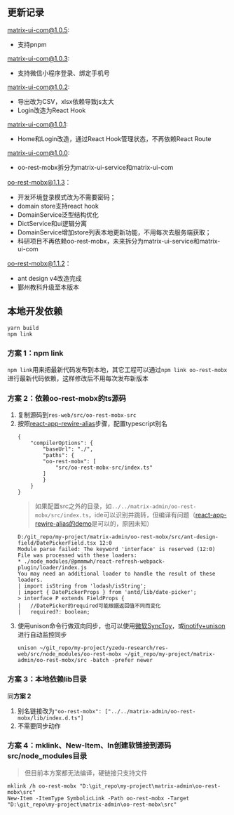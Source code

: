 ## 更新记录
matrix-ui-com@1.0.5:
- 支持pnpm

matrix-ui-com@1.0.3:
- 支持微信小程序登录、绑定手机号

matrix-ui-com@1.0.2:
- 导出改为CSV，xlsx依赖导致js太大
- Login改造为React Hook

matrix-ui-com@1.0.1:
- Home和Login改造，通过React Hook管理状态，不再依赖React Route

matrix-ui-com@1.0.0:
- oo-rest-mobx拆分为matrix-ui-service和matrix-ui-com

oo-rest-mobx@1.1.3：
- 开发环境登录模式改为不需要密码；
- domain store支持react hook
- DomainService泛型结构优化
- DictService和ui逻辑分离
- DomainService增加store列表本地更新功能，不用每次去服务端获取；
- 科研项目不再依赖oo-rest-mobx，未来拆分为matrix-ui-service和matrix-ui-com

oo-rest-mobx@1.1.2：
- ant design v4改造完成
- 鄞州教科升级至本版本

## 本地开发依赖

```shell script
yarn build
npm link
```

### 方案 1：npm link
`npm link`用来把最新代码发布到本地，其它工程可以通过`npm link oo-rest-mobx`进行最新代码依赖，这样修改后不用每次发布新版本


### 方案 2：依赖oo-rest-mobx的ts源码
1. 复制源码到`res-web/src/oo-rest-mobx-src`
2. 按照[react-app-rewire-alias](https://github.com/oklas/react-app-rewire-alias)步骤，配置typescript别名
	```
	{
		"compilerOptions": {
			"baseUrl": "./",
			"paths": {
			"oo-rest-mobx": [
				"src/oo-rest-mobx-src/index.ts"
			]
			}
		}
	}
	```
	> 如果配置src之外的目录，如`../../matrix-admin/oo-rest-mobx/src/index.ts`，ide可以识别并跳转，但编译有问题（[react-app-rewire-alias的demo](https://github.com/oklas/react-app-rewire-alias/blob/master/example/main/tsconfig.paths.json)是可以的，原因未知）
	```
	D:/git_repo/my-project/matrix-admin/oo-rest-mobx/src/ant-design-field/DatePickerField.tsx 12:0
	Module parse failed: The keyword 'interface' is reserved (12:0)
	File was processed with these loaders:
	* ./node_modules/@pmmmwh/react-refresh-webpack-plugin/loader/index.js
	You may need an additional loader to handle the result of these loaders.
	| import isString from 'lodash/isString';
	| import { DatePickerProps } from 'antd/lib/date-picker';
	> interface P extends FieldProps {
	|   //DatePicker的required可能根据返回值不同而变化
	|   required?: boolean;
	```
1. 使用unison命令行做双向同步，也可以使用[微软SyncToy](https://www.microsoft.com/en-us/download/details.aspx?id=15155)，或[inotify+unison](https://blog.csdn.net/qq_41961459/article/details/104658868)进行自动监控同步
	```
	unison ~/git_repo/my-project/yzedu-research/res-web/src/node_modules/oo-rest-mobx ~/git_repo/my-project/matrix-admin/oo-rest-mobx/src -batch -prefer newer
	```
### 方案 3：本地依赖lib目录
同**方案 2**
1. 别名链接改为`"oo-rest-mobx": ["../../matrix-admin/oo-rest-mobx/lib/index.d.ts"]`
1. 不需要同步动作
### 方案 4：mklink、New-Item、ln创建软链接到源码src/node_modules目录
> 但目前本方案都无法编译，硬链接只支持文件
```shell script
mklink /h oo-rest-mobx "D:\git_repo\my-project\matrix-admin\oo-rest-mobx\src"
New-Item -ItemType SymbolicLink -Path oo-rest-mobx -Target "D:\git_repo\my-project\matrix-admin\oo-rest-mobx\src"
```
